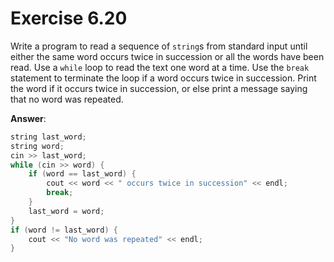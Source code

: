 # Exercise 6.20

Write a program to read a sequence of `string`s from standard input until either the same word occurs twice in succession or all the words have been read. Use a `while` loop to read the text one word at a time. Use the `break` statement to terminate the loop if a word occurs twice in succession. Print the word if it occurs twice in succession, or else print a message saying that no word was repeated.

**Answer**:

```cpp
string last_word;
string word;
cin >> last_word;
while (cin >> word) {
    if (word == last_word) {
        cout << word << " occurs twice in succession" << endl;
        break;
    }
    last_word = word;
}
if (word != last_word) {
    cout << "No word was repeated" << endl;
}
```